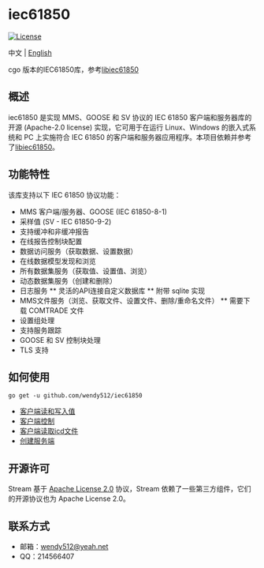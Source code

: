 # iec61850

[![License](https://img.shields.io/badge/license-Apache--2.0-green.svg)](https://www.apache.org/licenses/LICENSE-2.0.html)

中文 | [English](README.md)

cgo 版本的IEC61850库，参考[libiec61850](https://github.com/mz-automation/libiec61850)

## 概述
iec61850 是实现 MMS、GOOSE 和 SV 协议的 IEC 61850 客户端和服务器库的开源 (Apache-2.0 license) 实现，它可用于在运行 Linux、Windows 的嵌入式系统和 PC 上实施符合 IEC 61850 的客户端和服务器应用程序。本项目依赖并参考了[libiec61850](https://github.com/mz-automation/libiec61850)。

## 功能特性
该库支持以下 IEC 61850 协议功能：

* MMS 客户端/服务器、GOOSE (IEC 61850-8-1)
* 采样值 (SV - IEC 61850-9-2)
* 支持缓冲和非缓冲报告
* 在线报告控制块配置
* 数据访问服务（获取数据、设置数据）
* 在线数据模型发现和浏览
* 所有数据集服务（获取值、设置值、浏览）
* 动态数据集服务（创建和删除）
* 日志服务
  ** 灵活的API连接自定义数据库
  ** 附带 sqlite 实现
* MMS文件服务（浏览、获取文件、设置文件、删除/重命名文件）
  ** 需要下载 COMTRADE 文件
* 设置组处理
* 支持服务跟踪
* GOOSE 和 SV 控制块处理
* TLS 支持

## 如何使用
```shell  
go get -u github.com/wendy512/iec61850
``` 

- [客户端读和写入值](test/client_test.go)
- [客户端控制](test/client_control_test.go)
- [客户端读取icd文件](test/scl_test.go)
- [创建服务端](test/server_test.go)

## 开源许可
Stream 基于 [Apache License 2.0](./LICENSE) 协议，Stream 依赖了一些第三方组件，它们的开源协议也为 Apache License 2.0。

## 联系方式

- 邮箱：<wendy512@yeah.net>
- QQ：214566407